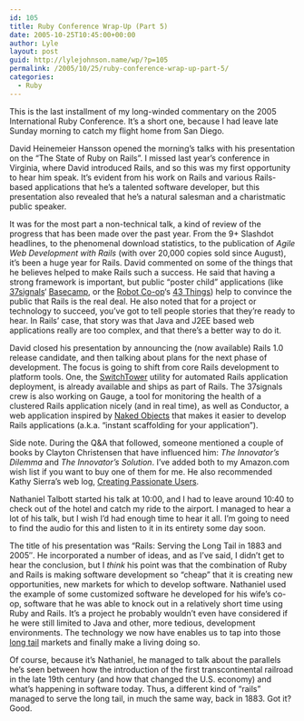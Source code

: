 ```yaml
---
id: 105
title: Ruby Conference Wrap-Up (Part 5)
date: 2005-10-25T10:45:00+00:00
author: Lyle
layout: post
guid: http://lylejohnson.name/wp/?p=105
permalink: /2005/10/25/ruby-conference-wrap-up-part-5/
categories:
  - Ruby
---
```

This is the last installment of my long-winded commentary on the 2005 International Ruby Conference. It&#8217;s a short one, because I had leave late Sunday morning to catch my flight home from San Diego.

David Heinemeier Hansson opened the morning&#8217;s talks with his presentation on the &#8220;The State of Ruby on Rails&#8221;. I missed last year&#8217;s conference in Virginia, where David introduced Rails, and so this was my first opportunity to hear him speak. It&#8217;s evident from his work on Rails and various Rails-based applications that he&#8217;s a talented software developer, but this presentation also revealed that he&#8217;s a natural salesman and a charistmatic public speaker.

It was for the most part a non-technical talk, a kind of review of the progress that has been made over the past year. From the 9+ Slashdot headlines, to the phenomenal download statistics, to the publication of _Agile Web Development with Rails_ (with over 20,000 copies sold since August), it&#8217;s been a huge year for Rails. David commented on some of the things that he believes helped to make Rails such a success. He said that having a strong framework is important, but public &#8220;poster child&#8221; applications (like [37signals](http://www.37signals.com/)&#8216; [Basecamp](http://www.basecamphq.com/), or the [Robot Co-op](http://robotcoop.com/)&#8216;s [43 Things](http://43things.com/)) help to convince the public that Rails is the real deal. He also noted that for a project or technology to succeed, you&#8217;ve got to tell people stories that they&#8217;re ready to hear. In Rails&#8217; case, that story was that Java and J2EE based web applications really are too complex, and that there&#8217;s a better way to do it.

David closed his presentation by announcing the (now available) Rails 1.0 release candidate, and then talking about plans for the next phase of development. The focus is going to shift from core Rails development to platform tools. One, the [SwitchTower](http://manuals.rubyonrails.com/read/book/17) utility for automated Rails application deployment, is already available and ships as part of Rails. The 37signals crew is also working on Gauge, a tool for monitoring the health of a clustered Rails application nicely (and in real time), as well as Conductor, a web application inspired by [Naked Objects](http://www.nakedobjects.org/) that makes it easier to develop Rails applications (a.k.a. &#8220;instant scaffolding for your application&#8221;).

Side note. During the Q&A that followed, someone mentioned a couple of books by Clayton Christensen that have influenced him: _The Innovator&#8217;s Dilemma_ and _The Innovator&#8217;s Solution_. I&#8217;ve added both to my Amazon.com wish list if you want to buy one of them for me. He also recommended Kathy Sierra&#8217;s web log, [Creating Passionate Users](http://headrush.typepad.com/).

Nathaniel Talbott started his talk at 10:00, and I had to leave around 10:40 to check out of the hotel and catch my ride to the airport. I managed to hear a lot of his talk, but I wish I&#8217;d had enough time to hear it all. I&#8217;m going to need to find the audio for this and listen to it in its entirety some day soon.

The title of his presentation was &#8220;Rails: Serving the Long Tail in 1883 and 2005&#8243;. He incorporated a number of ideas, and as I&#8217;ve said, I didn&#8217;t get to hear the conclusion, but I _think_ his point was that the combination of Ruby and Rails is making software development so &#8220;cheap&#8221; that it is creating new opportunities, new markets for which to develop software. Nathaniel used the example of some customized software he developed for his wife&#8217;s co-op, software that he was able to knock out in a relatively short time using Ruby and Rails. It&#8217;s a project he probably wouldn&#8217;t even have considered if he were still limited to Java and other, more tedious, development environments. The technology we now have enables us to tap into those [long tail](http://en.wikipedia.org/wiki/Long_Tail) markets and finally make a living doing so.

Of course, because it&#8217;s Nathaniel, he managed to talk about the parallels he&#8217;s seen between how the introduction of the first transcontinental railroad in the late 19th century (and how that changed the U.S. economy) and what&#8217;s happening in software today. Thus, a different kind of &#8220;rails&#8221; managed to serve the long tail, in much the same way, back in 1883. Got it? Good.